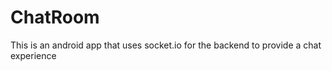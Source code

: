 # ChatRoom
This is an android app that uses socket.io  for the backend to provide a chat experience
